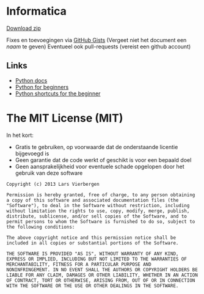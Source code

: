 Informatica
===========

[Download zip](https://github.com/vierbergenlars/Informatica/zipball/master)

Fixes en toevoegingen via [GitHub Gists](https://gist.github.com) (Vergeet niet het document een _naam_  te geven)
Eventueel ook pull-requests (vereist een github account)

## Links

 * [Python docs](http://docs.python.org/2.7/library/index.html)
 * [Python for beginners](http://www.pythonforbeginners.com/)
 * [Python shortcuts for the beginner](http://maxburstein.com/blog/python-shortcuts-for-the-python-beginner/)


# The MIT License (MIT)

In het kort:

 * Gratis te gebruiken, op voorwaarde dat de onderstaande licentie bijgevoegd is
 * Geen garantie dat de code werkt of geschikt is voor een bepaald doel
 * Geen aansprakelijkheid voor eventuele schade opgelopen door het gebruik van deze software

```
Copyright (c) 2013 Lars Vierbergen

Permission is hereby granted, free of charge, to any person obtaining
a copy of this software and associated documentation files (the
"Software"), to deal in the Software without restriction, including
without limitation the rights to use, copy, modify, merge, publish,
distribute, sublicense, and/or sell copies of the Software, and to
permit persons to whom the Software is furnished to do so, subject to
the following conditions:

The above copyright notice and this permission notice shall be
included in all copies or substantial portions of the Software.

THE SOFTWARE IS PROVIDED "AS IS", WITHOUT WARRANTY OF ANY KIND,
EXPRESS OR IMPLIED, INCLUDING BUT NOT LIMITED TO THE WARRANTIES OF
MERCHANTABILITY, FITNESS FOR A PARTICULAR PURPOSE AND
NONINFRINGEMENT. IN NO EVENT SHALL THE AUTHORS OR COPYRIGHT HOLDERS BE
LIABLE FOR ANY CLAIM, DAMAGES OR OTHER LIABILITY, WHETHER IN AN ACTION
OF CONTRACT, TORT OR OTHERWISE, ARISING FROM, OUT OF OR IN CONNECTION
WITH THE SOFTWARE OR THE USE OR OTHER DEALINGS IN THE SOFTWARE.
```
